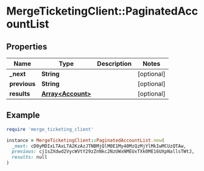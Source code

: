 # MergeTicketingClient::PaginatedAccountList

## Properties

| Name | Type | Description | Notes |
| ---- | ---- | ----------- | ----- |
| **_next** | **String** |  | [optional] |
| **previous** | **String** |  | [optional] |
| **results** | [**Array&lt;Account&gt;**](Account.md) |  | [optional] |

## Example

```ruby
require 'merge_ticketing_client'

instance = MergeTicketingClient::PaginatedAccountList.new(
  _next: cD0yMDIxLTAxLTA2KzAzJTNBMjQlM0E1My40MzQzMjYlMkIwMCUzQTAw,
  previous: cj1sZXdwd2VycWVtY29zZnNkc2NzUWxNMEUxTXk0ME16UXpNallsTWtJ,
  results: null
)
```

